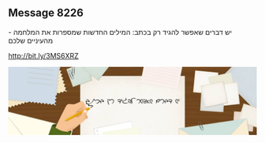 ## Message 8226

יש דברים שאפשר להגיד רק בכתב:
המילים החדשות שמספרות את המלחמה - מהעיניים שלכם

http://bit.ly/3MS6XRZ

![Photo](8226/8226_photo.jpg)
